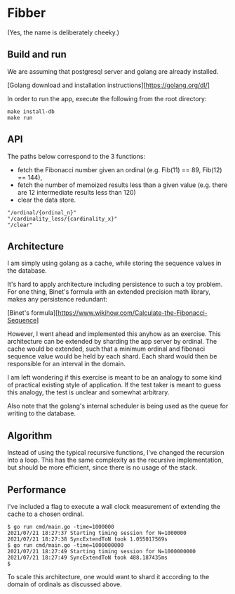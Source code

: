 # Fibber

(Yes, the name is deliberately cheeky.)

## Build and run

We are assuming that postgresql server and golang are already installed. 

[Golang download and installation instructions][https://golang.org/dl/]

In order to run the app, execute the following 
from the root directory:

```
make install-db
make run
```

## API

The paths below correspond to the 3 functions:

- fetch the Fibonacci number given an ordinal (e.g. Fib(11) == 89, Fib(12) == 144), 
- fetch the number of memoized results less than a given value (e.g. there are 12 intermediate results less than 120)
- clear the data store.

```
"/ordinal/{ordinal_n}"
"/cardinality_less/{cardinality_x}"
"/clear"
```

## Architecture

I am simply using golang as a cache, while storing the sequence values in the database.

It's hard to apply architecture including persistence to such a toy problem. For one thing, Binet's formula 
with an extended precision math library, makes any persistence redundant:

[Binet's formula][https://www.wikihow.com/Calculate-the-Fibonacci-Sequence]

However, I went ahead and implemented this anyhow as an exercise. This architecture can be extended by sharding
the app server by ordinal. The cache would be extended, such that a minimum ordinal and fibonaci sequence value 
would be held by each shard. Each shard would then be responsible for an interval in the domain.

I am left wondering if this exercise is meant to be an analogy to some kind of practical existing style of 
application. If the test taker is meant to guess this analogy, the test is unclear and somewhat arbitrary.

Also note that the golang's internal scheduler is being used as the queue for writing to the database.

## Algorithm

Instead of using the typical recursive functions, I've changed the recursion into a loop. This has the same 
complexity as the recursive implementation, but should be more efficient, since there is no usage of the stack.

## Performance

I've included a flag to execute a wall clock measurement of extending the cache to a chosen ordinal.

```
$ go run cmd/main.go -time=1000000
2021/07/21 18:27:37 Starting timing session for N=1000000
2021/07/21 18:27:38 SyncExtendToN took 1.055017569s
$ go run cmd/main.go -time=1000000000
2021/07/21 18:27:49 Starting timing session for N=1000000000
2021/07/21 18:27:49 SyncExtendToN took 488.187435ms
$
```

To scale this architecture, one would want to shard it according to the domain of ordinals as discussed above. 